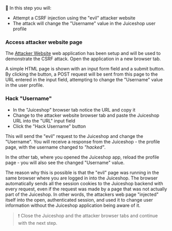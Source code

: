 &#127919; In this step you will:

* Attempt a CSRF injection using the "evil" attacker website
* The attack will change the "Username" value in the Juiceshop user profile

### Access attacker website page

The [Attacker Website]({{TRAFFIC_HOST1_9090}}/direct.html) web application has been setup and will be used to demonstrate the
CSRF attack. Open the application in a new browser tab.

A simple HTML page is shown with an input form field and a submit button. By clicking the button, 
a POST request will be sent from this page to the URL entered in the input field, 
attempting to change the "Username" value in the user profile.

### Hack "Username"

* In the "Juiceshop" browser tab notice the URL and copy it
* Change to the attacker website browser tab and paste the Juiceshop URL into the "URL" input field
* Click the "Hack Username" button

This will send the "evil" request to the Juiceshop and change the "Username". You will receive a response 
from the Juiceshop - the profile page, with the username changed to *"hacked"*.

In the other tab, where you opened the Juiceshop app, reload the profile page - you will also see
the changed "Username" value.

The reason why this is possible is that the "evil" page was running in the same browser where you are logged in into
the Juiceshop. The browser automatically sends all the session cookies to the Juiceshop backend with every request,
even if the request was made by a page that was not actually part of the Juiceshop. In other words, the attackers web page
"injected" itself into the open, authenticated session, and used it to change user information without the Juiceshop
application being aware of it.

> &#10071; Close the Juiceshop and the attacker browser tabs and continue with the next step.